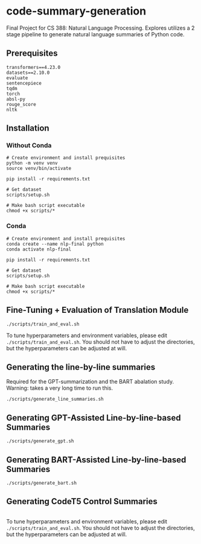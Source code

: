 # code-summary-generation
Final Project for CS 388: Natural Language Processing.  Explores utilizes a 2 stage pipeline to generate natural language summaries of Python code.

## Prerequisites
```
transformers==4.23.0
datasets==2.10.0
evaluate
sentencepiece
tqdm
torch
absl-py
rouge_score
nltk
```

## Installation
### Without Conda
```
# Create environment and install prequisites
python -m venv venv
source venv/bin/activate

pip install -r requirements.txt

# Get dataset
scripts/setup.sh

# Make bash script executable
chmod +x scripts/*
```

### Conda
```
# Create environment and install prequisites
conda create --name nlp-final python
conda activate nlp-final

pip install -r requirements.txt

# Get dataset
scripts/setup.sh

# Make bash script executable
chmod +x scripts/*
```

## Fine-Tuning + Evaluation of Translation Module
```
./scripts/train_and_eval.sh
```
To tune hyperparameters and environment variables, please edit `./scripts/train_and_eval.sh`.  You should not have to adjust the directories, but the hyperparameters can be adjusted at will.

## Generating the line-by-line summaries
Required for the GPT-summarization and the BART abalation study.  Warning: takes a very long time to run this.
```
./scripts/generate_line_summaries.sh
```

## Generating GPT-Assisted Line-by-line-based Summaries
```
./scripts/generate_gpt.sh
```

## Generating BART-Assisted Line-by-line-based Summaries
```
./scripts/generate_bart.sh
```

## Generating CodeT5 Control Summaries
```
```


To tune hyperparameters and environment variables, please edit `./scripts/train_and_eval.sh`.  You should not have to adjust the directories, but the hyperparameters can be adjusted at will.
